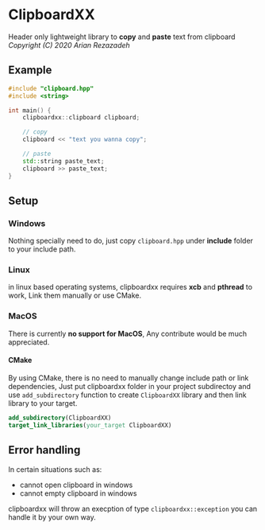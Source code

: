 # ClipboardXX
Header only lightweight library to **copy** and **paste** text from clipboard  
*Copyright (C) 2020 Arian Rezazadeh*

## Example
```C++
#include "clipboard.hpp"
#include <string>

int main() {
    clipboardxx::clipboard clipboard;

    // copy
    clipboard << "text you wanna copy";

    // paste
    std::string paste_text;
    clipboard >> paste_text;
}
```

## Setup

### Windows
Nothing specially need to do, just copy `clipboard.hpp` under **include** folder to your include path.

### Linux
in linux based operating systems, clipboardxx requires **xcb** and **pthread** to work, Link them manually or use CMake. 

### MacOS
There is currently **no support for MacOS**, Any contribute would be much appreciated.

#### CMake
By using CMake, there is no need to manually change include path or link dependencies, Just put clipboardxx folder in your project subdirectoy and use `add_subdirectory` function to create `ClipboardXX` library and then link library to your target.
```cmake
add_subdirectory(ClipboardXX)
target_link_libraries(your_target ClipboardXX)
```
## Error handling
In certain situations such as:  
- cannot open clipboard in windows
- cannot empty clipboard in windows

clipboardxx will throw an execption of type `clipboardxx::exception` you can handle it by your own way.
